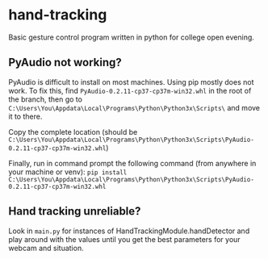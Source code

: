 # hand-tracking
Basic gesture control program written in python for college open evening. 

## PyAudio not working?
PyAudio is difficult to install on most machines. Using pip mostly does not work. 
To fix this, find `PyAudio-0.2.11-cp37-cp37m-win32.whl` in the root of the branch,
then go to `C:\Users\You\Appdata\Local\Programs\Python\Python3x\Scripts\` and move it to there.

Copy the complete location (should be `C:\Users\You\Appdata\Local\Programs\Python\Python3x\Scripts\PyAudio-0.2.11-cp37-cp37m-win32.whl`)

Finally, run in command prompt the following command (from anywhere in your machine or venv):
`pip install C:\Users\You\Appdata\Local\Programs\Python\Python3x\Scripts\PyAudio-0.2.11-cp37-cp37m-win32.whl`

## Hand tracking unreliable?
Look in `main.py` for instances of HandTrackingModule.handDetector and play
around with the values until you get the best parameters for your webcam and situation. 
